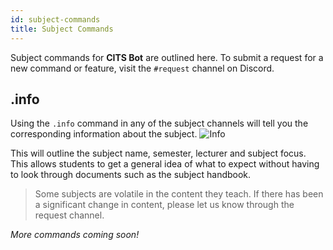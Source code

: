 ```yaml
---
id: subject-commands
title: Subject Commands
---
```

Subject commands for **CITS Bot** are outlined here. To submit a request for a new command or feature, visit the `#request` channel on Discord.

## .info

Using the `.info` command in any of the subject channels will tell you the corresponding information about the subject.
![Info](https://puu.sh/DGFq1.png)

This will outline the subject name, semester, lecturer and subject focus. This allows students to get a general idea of what to expect without having to look through documents such as the subject handbook.

> Some subjects are volatile in the content they teach. If there has been a significant change in content, please let us know through the request channel.


*More commands coming soon!*
